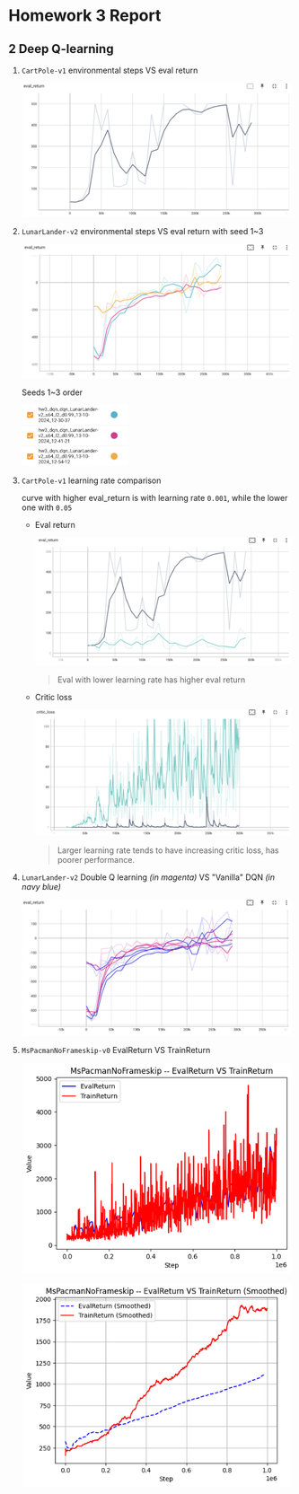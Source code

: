# Homework 3 Report

## 2 Deep Q-learning

1. `CartPole-v1` environmental steps VS eval return

   ![image-20241014095439017](https://raw.githubusercontent.com/OctopussGarden/ImageRepo/main/imgs/image-20241014095439017.png)

2. `LunarLander-v2` environmental steps VS eval return with seed 1~3

   ![image-20241014095647356](https://raw.githubusercontent.com/OctopussGarden/ImageRepo/main/imgs/image-20241014095647356.png)

   Seeds 1~3 order

   <img src="https://raw.githubusercontent.com/OctopussGarden/ImageRepo/main/imgs/image-20241014095926540.png" alt="image-20241014095926540" style="zoom: 33%;" />

3. `CartPole-v1`  learning rate comparison

   curve with higher eval_return is with learning rate `0.001`, while the lower one with `0.05`

   - Eval return

     ![image-20241014100034341](https://raw.githubusercontent.com/OctopussGarden/ImageRepo/main/imgs/image-20241014100034341.png)

     > Eval with lower learning rate has higher eval return

   - Critic loss

     ![image-20241014100210730](https://raw.githubusercontent.com/OctopussGarden/ImageRepo/main/imgs/image-20241014100210730.png)
     
     > Larger learning rate tends to have increasing critic loss, has poorer performance.

4. `LunarLander-v2` Double Q learning *(in magenta)* VS "Vanilla" DQN *(in navy blue)*

   ![image-20241014101535398](https://raw.githubusercontent.com/OctopussGarden/ImageRepo/main/imgs/image-20241014101535398.png)

5. `MsPacmanNoFrameskip-v0` EvalReturn VS TrainReturn

   ![image-20241014105130678](https://raw.githubusercontent.com/OctopussGarden/ImageRepo/main/imgs/image-20241014105130678.png)

   ![image-20241014110536352](https://raw.githubusercontent.com/OctopussGarden/ImageRepo/main/imgs/image-20241014110536352.png)